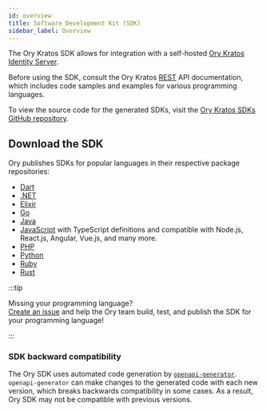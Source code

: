 ```yaml
---
id: overview
title: Software Development Kit (SDK)
sidebar_label: Overview
---
```


The Ory Kratos SDK allows for integration with a self-hosted [Ory Kratos Identity Server](https://github.com/ory/kratos).

Before using the SDK, consult the Ory Kratos [REST](../reference/api.mdx) API documentation, which includes code samples and
examples for various programming languages.

To view the source code for the generated SDKs, visit the
[Ory Kratos SDKs GitHub repository](https://github.com/ory/sdk/tree/master/clients/kratos/).

## Download the SDK

Ory publishes SDKs for popular languages in their respective package repositories:

- [Dart](https://pub.dev/packages/ory_kratos_client)
- [.NET](https://www.nuget.org/packages/Ory.Kratos.Client/)
- [Elixir](https://hex.pm/packages/ory_kratos)
- [Go](https://github.com/ory/kratos-client-go)
- [Java](https://search.maven.org/artifact/sh.ory.kratos/kratos-client)
- [JavaScript](https://www.npmjs.com/package/@ory/kratos-client) with TypeScript definitions and compatible with Node.js,
  React.js, Angular, Vue.js, and many more.
- [PHP](https://packagist.org/packages/ory/kratos-client)
- [Python](https://pypi.org/project/ory-kratos-client/)
- [Ruby](https://rubygems.org/gems/ory-kratos-client)
- [Rust](https://crates.io/crates/ory-kratos-client)

:::tip

Missing your programming language?  
[Create an issue](https://github.com/ory/sdk/issues) and help the Ory team build, test, and publish the SDK for your programming
language!

:::

### SDK backward compatibility

The Ory SDK uses automated code generation by [`openapi-generator`](https://github.com/OpenAPITools/openapi-generator).
`openapi-generator` can make changes to the generated code with each new version, which breaks backwards compatibility in some
cases. As a result, Ory SDK may not be compatible with previous versions.
